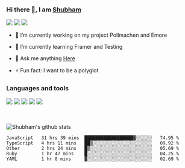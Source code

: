 ### Hi there 👋, I am <a href="https://shubhski.dev/" target="_blank">Shubham</a>

<a href="https://twitter.com/shubhski" target="_blank"><img src="https://img.icons8.com/color/48/000000/twitter.png"/></a>
<a href="https://www.linkedin.com/in/shubhski/" target="_blank"><img src="https://img.icons8.com/fluent/48/000000/linkedin.png"/></a>
<a href="mailto:shubham88ingh@gmail.com"><img src="https://img.icons8.com/ios/48/000000/important-mail.png"/></a>

- 🔭 I’m currently working on  my project Pollmachen and Emore
- 🌱 I’m currently learning Framer and Testing 

- 💬 Ask me anything [Here](https://github.com/shubhsk88/shubhsk88/issues)
- ⚡ Fun fact: I want to be a polyglot 

### Languages and tools


<div>
<img src="https://img.icons8.com/plasticine/48/000000/react.png"/>
<img src="https://img.icons8.com/color/48/000000/graphql.png"/>
<img src="https://img.icons8.com/color/48/000000/javascript.png"/>
<img src="https://img.icons8.com/color/48/000000/mongodb.png"/>
<img src="https://img.icons8.com/color/48/000000/nodejs.png"/>
</div>
<br/>
<br/>


![Shubham's github stats](https://github-readme-stats.vercel.app/api?username=shubhsk88&count_private=true&theme=theme=radical)

<!--START_SECTION:waka-->
```text
JavaScript   31 hrs 39 mins  ██████████████████▓░░░░░░   74.95 % 
TypeScript   4 hrs 11 mins   ██▒░░░░░░░░░░░░░░░░░░░░░░   09.92 % 
Other        2 hrs 24 mins   █▒░░░░░░░░░░░░░░░░░░░░░░░   05.69 % 
Ruby         1 hr 47 mins    █░░░░░░░░░░░░░░░░░░░░░░░░   04.25 % 
YAML         1 hr 8 mins     ▓░░░░░░░░░░░░░░░░░░░░░░░░   02.69 % 
```
<!--END_SECTION:waka-->



